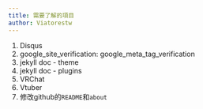 ```yaml
---
title: 需要了解的項目
author: Viatorestw
---
```


1. Disqus
2. google_site_verification: google_meta_tag_verification
3. jekyll doc - theme
4. jekyll doc - plugins
5. VRChat
6. Vtuber
7. 修改github的`README`和`about`